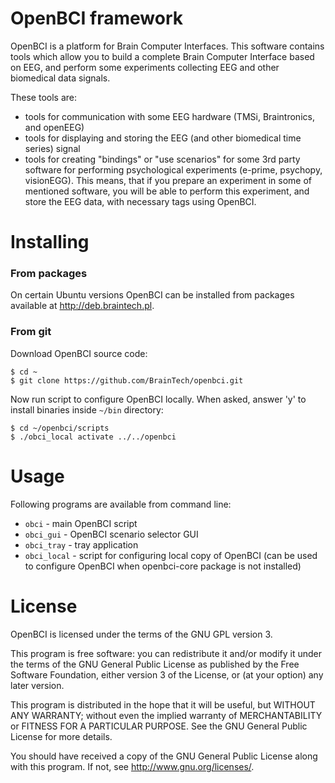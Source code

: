 # OpenBCI framework

OpenBCI is a platform for Brain Computer Interfaces. This software contains tools which allow you to build a complete Brain Computer Interface based on EEG, and perform some experiments collecting EEG and other biomedical data signals.

These tools are:

 * tools for communication with some EEG hardware (TMSi, Braintronics, and openEEG)
 * tools for displaying and storing the EEG (and other biomedical time series) signal
 * tools for creating "bindings" or "use scenarios" for some 3rd party software for performing psychological experiments (e-prime, psychopy, visionEGG). This means, that if you prepare an experiment in some of mentioned software, you will be able to perform this experiment, and store the EEG data, with necessary tags using OpenBCI.

# Installing

### From packages

On certain Ubuntu versions OpenBCI can be installed from packages available at http://deb.braintech.pl.

### From git

Download OpenBCI source code:

```
$ cd ~
$ git clone https://github.com/BrainTech/openbci.git
```

Now run script to configure OpenBCI locally. When asked, answer 'y' to install binaries inside <code>~/bin</code> directory:

```
$ cd ~/openbci/scripts
$ ./obci_local activate ../../openbci
```

# Usage

Following programs are available from command line:
 * <code>obci</code> - main OpenBCI script
 * <code>obci_gui</code> - OpenBCI scenario selector GUI
 * <code>obci_tray</code> - tray application
 * <code>obci_local</code> - script for configuring local copy of OpenBCI (can be used to configure OpenBCI when openbci-core package is not installed)

# License

OpenBCI is licensed under the terms of the GNU GPL version 3.

This program is free software: you can redistribute it and/or modify
it under the terms of the GNU General Public License as published by
the Free Software Foundation, either version 3 of the License, or
(at your option) any later version.

This program is distributed in the hope that it will be useful,
but WITHOUT ANY WARRANTY; without even the implied warranty of
MERCHANTABILITY or FITNESS FOR A PARTICULAR PURPOSE.  See the
GNU General Public License for more details.

You should have received a copy of the GNU General Public License
along with this program.  If not, see <http://www.gnu.org/licenses/>.

